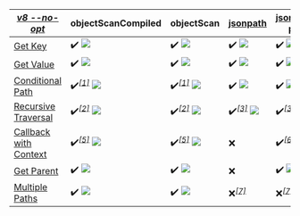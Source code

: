 |_[v8 --no-opt](https://flaviocopes.com/node-runtime-v8-options/)_|objectScanCompiled|objectScan|[jsonpath](https://www.npmjs.com/package/jsonpath)|[jsonpath-plus](https://www.npmjs.com/package/jsonpath-plus)|[jmespath](https://www.npmjs.com/package/jmespath)|
|---|---|---|---|---|---|
|<a href="./test/comparison/suites/key.js">Get Key</a>|:heavy_check_mark: ![](https://img.shields.io/badge/1.76x-438b1d)|:heavy_check_mark: ![](https://img.shields.io/badge/4.96x-dab417)|:heavy_check_mark: ![](https://img.shields.io/badge/6.22x-dba315)|:heavy_check_mark: ![](https://img.shields.io/badge/1.00x-1f811f)|:x:|
|<a href="./test/comparison/suites/value.js">Get Value</a>|:heavy_check_mark: ![](https://img.shields.io/badge/4.82x-d3b317)|:heavy_check_mark: ![](https://img.shields.io/badge/12.89x-cd5110)|:heavy_check_mark: ![](https://img.shields.io/badge/28.10x-b01414)|:heavy_check_mark: ![](https://img.shields.io/badge/1.00x-1f811f)|:heavy_check_mark: ![](https://img.shields.io/badge/3.68x-9ea41a)|
|<a href="./test/comparison/suites/condition.js">Conditional Path</a>|:heavy_check_mark:<i><sup><a href="#timing_ref_1">[1]</a></sup></i> ![](https://img.shields.io/badge/1.00x-1f811f)|:heavy_check_mark:<i><sup><a href="#timing_ref_1">[1]</a></sup></i> ![](https://img.shields.io/badge/3.09x-829c1b)|:heavy_check_mark: ![](https://img.shields.io/badge/6.27x-dba215)|:heavy_check_mark: ![](https://img.shields.io/badge/27.08x-b01414)|:heavy_check_mark: ![](https://img.shields.io/badge/1.44x-34871e)|
|<a href="./test/comparison/suites/recursive.js">Recursive Traversal</a>|:heavy_check_mark:<i><sup><a href="#timing_ref_2">[2]</a></sup></i> ![](https://img.shields.io/badge/1.00x-1f811f)|:heavy_check_mark:<i><sup><a href="#timing_ref_2">[2]</a></sup></i> ![](https://img.shields.io/badge/2.09x-538f1d)|:heavy_check_mark:<i><sup><a href="#timing_ref_3">[3]</a></sup></i> ![](https://img.shields.io/badge/1.69x-408a1e)|:heavy_check_mark:<i><sup><a href="#timing_ref_3">[3]</a></sup></i> ![](https://img.shields.io/badge/1.26x-2b841e)|:x:<i><sup><a href="#timing_ref_4">[4]</a></sup></i>|
|<a href="./test/comparison/suites/callback.js">Callback with Context</a>|:heavy_check_mark:<i><sup><a href="#timing_ref_5">[5]</a></sup></i> ![](https://img.shields.io/badge/1.00x-1f811f)|:heavy_check_mark:<i><sup><a href="#timing_ref_5">[5]</a></sup></i> ![](https://img.shields.io/badge/1.93x-4b8d1d)|:x:|:heavy_check_mark:<i><sup><a href="#timing_ref_6">[6]</a></sup></i> ![](https://img.shields.io/badge/1.18x-28831f)|:x:|
|<a href="./test/comparison/suites/parent.js">Get Parent</a>|:heavy_check_mark: ![](https://img.shields.io/badge/1.09x-23821f)|:heavy_check_mark: ![](https://img.shields.io/badge/2.36x-5f931c)|:x:|:heavy_check_mark: ![](https://img.shields.io/badge/1.00x-1f811f)|:x:|
|<a href="./test/comparison/suites/multiplePaths.js">Multiple Paths</a>|:heavy_check_mark: ![](https://img.shields.io/badge/1.00x-1f811f)|:heavy_check_mark: ![](https://img.shields.io/badge/3.71x-9fa41a)|:x:<i><sup><a href="#timing_ref_7">[7]</a></sup></i>|:x:<i><sup><a href="#timing_ref_7">[7]</a></sup></i>|:heavy_check_mark:<i><sup><a href="#timing_ref_8">[8]</a></sup></i> ![](https://img.shields.io/badge/1.08x-23821f)|
